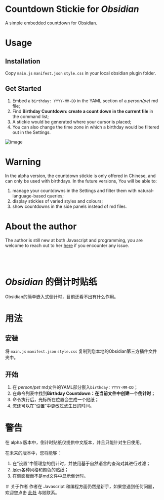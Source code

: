 # Countdown Stickie for _Obsidian_
A simple embedded countdown for Obsidian.

# Usage
## Installation
Copy ```main.js``` ```manifest.json``` ```style.css``` in your local obsidian plugin folder.

## Get Started
1. Embed a ```birthday: YYYY-MM-DD``` in the YAML section of a _person/pet_ md file;
2. Find **Birthday Countdown: create a count down in the current file** in the command list;
3. A stickie would be generated where your cursor is placed;
4. You can also change the time zone in which a birthday would be filtered out in the Settings.


![image](https://user-images.githubusercontent.com/58488160/142820583-163f23bb-9fd4-4a90-bd32-1cf9d39e490a.png)

# Warning
In the alpha version, the countdown stickie is only offered in Chinese, and can only be used with birthdays. 
In the future versions, You will be able to:
1. manage your countdowns in the Settings and filter them with natural-language-based queries;
2. display stickies of varied styles and colours;
3. show countdowns in the side panels instead of md files.

# About the author
The author is still new at both Javascript and programming, you are welcome to reach out to her [here](mailto:yw510@cantab.ac.uk) if you encounter any issue.

<br>
<br>

# _Obsidian_ 的倒计时贴纸
Obsidian的简单嵌入式倒计时，目前还看不出有什么作用。

# 用法
## 安装
将 ```main.js``` ```manifest.json``` ```style.css``` 复制到您本地的Obsidian第三方插件文件夹中。

## 开始
1. 在 _person/pet_ md文件的YAML部分嵌入```birthday：YYYY-MM-DD```；
2. 在命令列表中找到**Birthday Countdown：在当前文件中创建一个倒计时**；
3. 命令执行后，光标所在位置会生成一个贴纸；
4. 您还可以在“设置”中更改过滤生日的时间。

# 警告
在 alpha 版本中，倒计时贴纸仅提供中文版本，并且只能针对生日使用。

在未来的版本中，您将能够：
1. 在“设置”中管理您的倒计时，并使用基于自然语言的查询对其进行过滤；
2. 展示各种风格和颜色的贴纸；
3. 在侧面板而不是md文件中显示倒计时。

＃ 关于作者
作者在 Javascript 和编程方面仍然是新手，如果您遇到任何问题，欢迎您点击 [此处](mailto:yw510@cantab.ac.uk) 与她联系。


